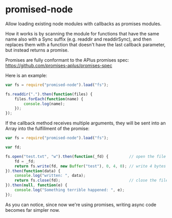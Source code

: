 promised-node
=============

Allow loading existing node modules with callbacks as promises modules.

How it works is by scanning the module for functions that have the same name
also with a Sync suffix (e.g. readdir and readdirSync), and then replaces them
with a function that doesn't have the last callback parameter, but
instead returns a promise.

Promises are fully conformant to the APlus promises spec:
https://github.com/promises-aplus/promises-spec

Here is an example:

```javascript
var fs = require("promised-node").load("fs");

fs.readdir(".").then(function(files) {
    files.forEach(function(name) {
        console.log(name);
    });
});
```
If the callback method receives multiple arguments, they will be sent
into an Array into the fulfillment of the promise:

```javascript
var fs = require("promised-node").load("fs");

var fd;

fs.open("test.txt", "w").then(function(_fd) {         // open the file
    fd = _fd;
    return fs.write(fd, new Buffer("test"), 0, 4, 0); // write 4 bytes
}).then(function(data) {
    console.log("written: ", data);
    return fs.close(fd);                              // close the file
}).then(null, function(e) {
    console.log("Something terrible happened: ", e);
});
```

As you can notice, since now we're using promises, writing async code
becomes far simpler now.
